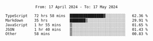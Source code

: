 <div align="center">
<p style="text-align: center;">
<!--START_SECTION:waka-->

```txt
From: 17 April 2024 - To: 17 May 2024

TypeScript   72 hrs 58 mins  ███████████████▓░░░░░░░░░   62.36 %
Markdown     35 hrs          ███████▒░░░░░░░░░░░░░░░░░   29.91 %
JavaScript   1 hr 55 mins    ▒░░░░░░░░░░░░░░░░░░░░░░░░   01.65 %
JSON         1 hr 40 mins    ▒░░░░░░░░░░░░░░░░░░░░░░░░   01.43 %
Other        58 mins         ▒░░░░░░░░░░░░░░░░░░░░░░░░   00.83 %
```

<!--END_SECTION:waka-->
</p>
</div>
